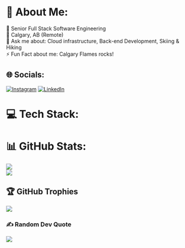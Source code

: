 # 💫 About Me:
📇 Senior Full Stack Software Engineering<br>📍 Calgary, AB (Remote)<br>💬 Ask me about: Cloud infrastructure, Back-end Development, Skiing & Hiking<br>⚡️ Fun Fact about me: Calgary Flames rocks!


## 🌐 Socials:
[![Instagram](https://img.shields.io/badge/Instagram-%23E4405F.svg?logo=Instagram&logoColor=white)](https://instagram.com/_marchiani_) [![LinkedIn](https://img.shields.io/badge/LinkedIn-%230077B5.svg?logo=linkedin&logoColor=white)](https://linkedin.com/in/dean-boichenko) 

# 💻 Tech Stack:

# 📊 GitHub Stats:
![](https://github-readme-stats.vercel.app/api?username=marchiani&theme=default&hide_border=false&include_all_commits=true&count_private=true)<br/>
![](https://github-readme-streak-stats.herokuapp.com/?user=marchiani&theme=default&hide_border=false)<br/>

## 🏆 GitHub Trophies
![](https://github-profile-trophy.vercel.app/?username=marchiani&theme=flat&no-frame=true&no-bg=false&margin-w=4)

### ✍️ Random Dev Quote
![](https://quotes-github-readme.vercel.app/api?type=horizontal&theme=light)
